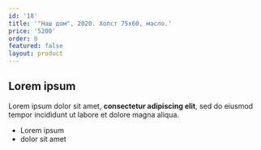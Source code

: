 ```yaml
---
id: '18'
title: '"Наш дом", 2020. Холст 75х60, масло.'
price: '5200'
order: 0
featured: false
layout: product
---
```

## Lorem ipsum

Lorem ipsum dolor sit amet, **consectetur adipiscing elit**, sed do eiusmod tempor incididunt ut labore et dolore magna aliqua.

- Lorem ipsum
- dolor sit amet